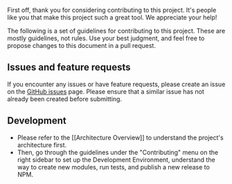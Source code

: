 First off, thank you for considering contributing to this project. It's people like you that make this project such a great tool. We appreciate your help!

The following is a set of guidelines for contributing to this project. These are mostly guidelines, not rules. Use your best judgment, and feel free to propose changes to this document in a pull request.

## Issues and feature requests

If you encounter any issues or have feature requests, please create an issue on the [GitHub issues](https://github.com/nimblehq/infrastructure-templates/issues) page. Please ensure that a similar issue has not already been created before submitting.

## Development

- Please refer to the [[Architecture Overview]] to understand the project's architecture first. 
- Then, go through the guidelines under the "Contributing" menu on the right sidebar to set up the Development Environment, understand the way to create new modules, run tests, and publish a new release to NPM.
